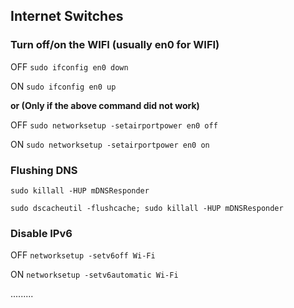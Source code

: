 ## Internet Switches
### Turn off/on the WIFI (usually en0 for WIFI)

OFF `sudo ifconfig en0 down`

ON `sudo ifconfig en0 up`

**or (Only if the above command did not work)**

OFF ` sudo networksetup -setairportpower en0 off `

ON ` sudo networksetup -setairportpower en0 on `

### Flushing DNS
`sudo killall -HUP mDNSResponder`

`sudo dscacheutil -flushcache; sudo killall -HUP mDNSResponder`

### Disable IPv6
OFF `networksetup -setv6off Wi-Fi`

ON `networksetup -setv6automatic Wi-Fi`

.........
